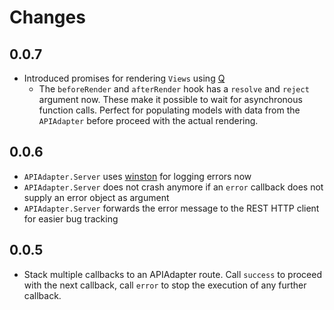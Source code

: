 # Changes
## 0.0.7
* Introduced promises for rendering `Views` using [Q](https://github.com/kriskowal/q)
	* The `beforeRender` and `afterRender` hook has a `resolve` and `reject` argument now. These make it possible to wait for asynchronous function calls. Perfect for populating models with data from the `APIAdapter` before proceed with the actual rendering.

## 0.0.6
* `APIAdapter.Server` uses [winston](https://github.com/flatiron/winston) for logging errors now
* `APIAdapter.Server` does not crash anymore if an `error` callback does not supply an error object as argument
* `APIAdapter.Server` forwards the error message to the REST HTTP client for easier bug tracking

## 0.0.5
* Stack multiple callbacks to an APIAdapter route. Call `success` to proceed with the next callback, call `error` to stop the execution of any further callback.
